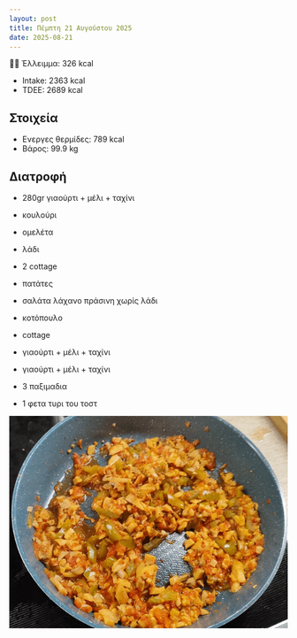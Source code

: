 ```yaml
---
layout: post
title: Πέμπτη 21 Αυγούστου 2025
date: 2025-08-21
---
```


💪🏻 Έλλειμμα: <span class="green">326 kcal</span>

- Intake: 2363 kcal
- ΤDEE: 2689 kcal

## Στοιχεία

- Ενεργες θερμίδες: 789 kcal
- Βάρος: 99.9 kg


## Διατροφή

- 280gr γιαούρτι + μέλι + ταχίνι
- κουλούρι

- ομελέτα
- λάδι

- 2 cottage
- πατάτες

- σαλάτα λάχανο πράσινη χωρίς λάδι
- κοτόπουλο
- cottage
- γιαούρτι + μέλι + ταχίνι
- γιαούρτι + μέλι + ταχίνι
- 3 παξιμαδια
- 1 φετα τυρι του τοστ



![pic](/pics/2025-08-21/omelet.gif)
